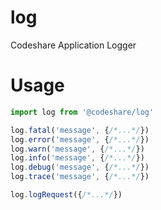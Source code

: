 # log
Codeshare Application Logger

# Usage
```js
import log from '@codeshare/log'

log.fatal('message', {/*...*/})
log.error('message', {/*...*/})
log.warn('message', {/*...*/})
log.info('message', {/*...*/})
log.debug('message', {/*...*/})
log.trace('message', {/*...*/})
```

```js
log.logRequest({/*...*/})
```
